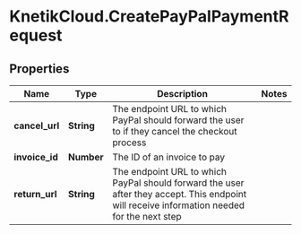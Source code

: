 # KnetikCloud.CreatePayPalPaymentRequest

## Properties
Name | Type | Description | Notes
------------ | ------------- | ------------- | -------------
**cancel_url** | **String** | The endpoint URL to which PayPal should forward the user to if they cancel the checkout process | 
**invoice_id** | **Number** | The ID of an invoice to pay | 
**return_url** | **String** | The endpoint URL to which PayPal should forward the user after they accept. This endpoint will receive information needed for the next step | 


